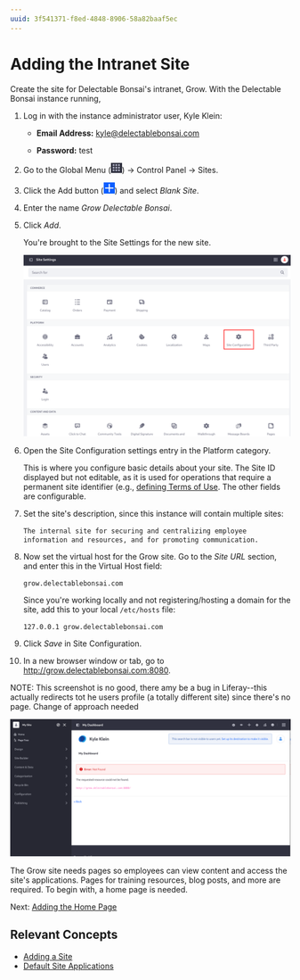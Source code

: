 ```yaml
---
uuid: 3f541371-f8ed-4848-8906-58a82baaf5ec
---
```

# Adding the Intranet Site

Create the site for Delectable Bonsai's intranet, Grow. With the Delectable Bonsai instance running,

1. Log in with the instance administrator user, Kyle Klein: 

   * **Email Address:** kyle@delectablebonsai.com

   * **Password:** test

1. Go to the Global Menu (![Global Menu](../../images/icon-applications-menu.png)) &rarr; Control Panel &rarr; Sites.

1. Click the Add button (![Add](../../images/icon-add.png)) and select _Blank Site_.

1. Enter the name _Grow Delectable Bonsai_.

1. Click _Add_.

   You're brought to the Site Settings for the new site. 

   ![Site settings offers a multitude of configurations for your new site.](./adding-the-intranet-site/images/02.png)

1. Open the Site Configuration settings entry in the Platform category.

   This is where you configure basic details about your site. The Site ID displayed but not editable, as it is used for operations that require a permanent site identifier (e.g., [defining Terms of Use](https://learn.liferay.com/en/w/dxp/system-administration/configuring-liferay/virtual-instances/instance-configuration#terms-of-use). The other fields are configurable. 

1. Set the site's description, since this instance will contain multiple sites:

   ```
   The internal site for securing and centralizing employee information and resources, and for promoting communication.
   ```

1. Now set the virtual host for the Grow site. Go to the _Site URL_ section, and enter this in the Virtual Host field:

   ```
   grow.delectablebonsai.com
   ```

   Since you're working locally and not registering/hosting a domain for the site, add this to your local `/etc/hosts` file:

   ```
   127.0.0.1 grow.delectablebonsai.com
   ```

1. Click _Save_ in Site Configuration.

1. In a new browser window or tab, go to <http://grow.delectablebonsai.com:8080>.

NOTE: This screenshot is no good, there amy be a bug in Liferay--this actually redirects tot he users profile (a totally different site) since there's no page. Change of approach needed

![There's currently no home page for the Grow site.](./adding-the-intranet-site/images/01.png)

The Grow site needs pages so employees can view content and access the site's applications. Pages for training resources, blog posts, and more are required. To begin with, a home page is needed.

Next: [Adding the Home Page](./adding-the-home-page.md)

## Relevant Concepts

* [Adding a Site](https://learn.liferay.com/web/guest/w/dxp/site-building/sites/adding-a-site)
* [Default Site Applications](https://learn.liferay.com/web/guest/w/dxp/site-building/sites/default-site-applications)

